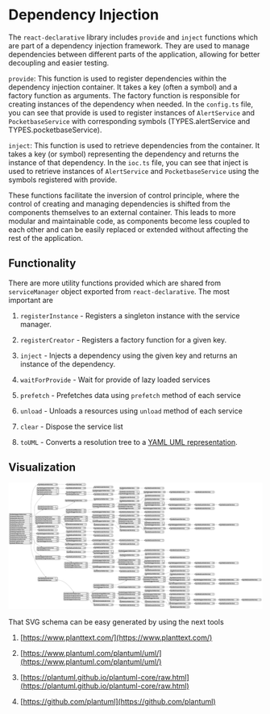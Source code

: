 # Dependency Injection

The `react-declarative` library includes `provide` and `inject` functions which are part of a dependency injection framework. They are used to manage dependencies between different parts of the application, allowing for better decoupling and easier testing.

`provide`: This function is used to register dependencies within the dependency injection container. It takes a key (often a symbol) and a factory function as arguments. The factory function is responsible for creating instances of the dependency when needed. In the `config.ts` file, you can see that provide is used to register instances of `AlertService` and `PocketbaseService` with corresponding symbols (TYPES.alertService and TYPES.pocketbaseService).

`inject`: This function is used to retrieve dependencies from the container. It takes a key (or symbol) representing the dependency and returns the instance of that dependency. In the `ioc.ts` file, you can see that inject is used to retrieve instances of `AlertService` and `PocketbaseService` using the symbols registered with provide.

These functions facilitate the inversion of control principle, where the control of creating and managing dependencies is shifted from the components themselves to an external container. This leads to more modular and maintainable code, as components become less coupled to each other and can be easily replaced or extended without affecting the rest of the application.

## Functionality

There are more utility functions provided which are shared from `serviceManager` object exported from `react-declarative`. The most important are

1. `registerInstance` - Registers a singleton instance with the service manager.

2. `registerCreator` - Registers a factory function for a given key.

3. `inject` - Injects a dependency using the given key and returns an instance of the dependency.

4. `waitForProvide` - Wait for provide of lazy loaded services

5. `prefetch` - Prefetches data using `prefetch` method of each service

6. `unload` - Unloads a resources using `unload` method of each service

7. `clear` - Dispose the service list

8. `toUML` - Converts a resolution tree to a [YAML UML representation](https://en.wikipedia.org/wiki/Applications_of_UML).

## Visualization

![schema](../sample/ioc.svg)

That SVG schema can be easy generated by using the next tools

1. [https://www.planttext.com/](https://www.planttext.com/)

2. [https://www.plantuml.com/plantuml/uml/](https://www.plantuml.com/plantuml/uml/)

3. [https://plantuml.github.io/plantuml-core/raw.html](https://plantuml.github.io/plantuml-core/raw.html)

4. [https://github.com/plantuml](https://github.com/plantuml)
